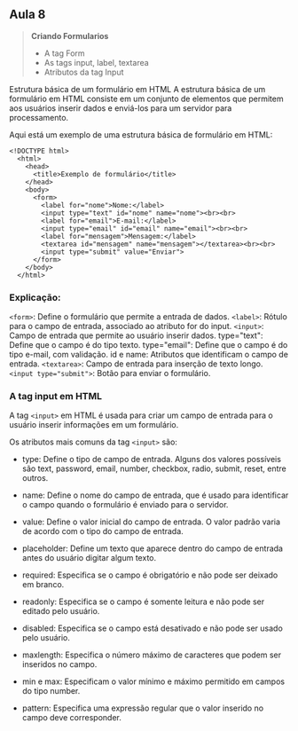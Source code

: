 ## Aula 8

> **Criando Formularios**
>
>- A tag Form
>- As tags input, label, textarea
>- Atributos da tag Input

Estrutura básica de um formulário em HTML
A estrutura básica de um formulário em HTML consiste em um conjunto de elementos que permitem aos usuários inserir dados e enviá-los para um servidor para processamento.

Aqui está um exemplo de uma estrutura básica de formulário em HTML:

```
<!DOCTYPE html>
  <html>
    <head>
      <title>Exemplo de formulário</title>
    </head>
    <body>
      <form>
        <label for="nome">Nome:</label>
        <input type="text" id="nome" name="nome"><br><br>
        <label for="email">E-mail:</label>
        <input type="email" id="email" name="email"><br><br>
        <label for="mensagem">Mensagem:</label>
        <textarea id="mensagem" name="mensagem"></textarea><br><br>
        <input type="submit" value="Enviar">
      </form>
    </body>
  </html>
```

### Explicação:

``<form>``: Define o formulário que permite a entrada de dados.
``<label>``: Rótulo para o campo de entrada, associado ao atributo for do input.
``<input>``: Campo de entrada que permite ao usuário inserir dados.
type="text": Define que o campo é do tipo texto.
type="email": Define que o campo é do tipo e-mail, com validação.
id e name: Atributos que identificam o campo de entrada.
``<textarea>``: Campo de entrada para inserção de texto longo.
``<input type="submit">``: Botão para enviar o formulário.

### A tag input em HTML

A tag ``<input>`` em HTML é usada para criar um campo de entrada para o usuário inserir informações em um formulário. 

Os atributos mais comuns da tag ``<input>`` são:

* type: Define o tipo de campo de entrada. Alguns dos valores possíveis são text, password, email, number, checkbox, radio, submit, reset, entre outros.

* name: Define o nome do campo de entrada, que é usado para identificar o campo quando o formulário é enviado para o servidor.

* value: Define o valor inicial do campo de entrada. O valor padrão varia de acordo com o tipo do campo de entrada.

* placeholder: Define um texto que aparece dentro do campo de entrada antes do usuário digitar algum texto.

* required: Especifica se o campo é obrigatório e não pode ser deixado em branco.

* readonly: Especifica se o campo é somente leitura e não pode ser editado pelo usuário.

* disabled: Especifica se o campo está desativado e não pode ser usado pelo usuário.

* maxlength: Especifica o número máximo de caracteres que podem ser inseridos no campo.

* min e max: Especificam o valor mínimo e máximo permitido em campos do tipo number.

* pattern: Especifica uma expressão regular que o valor inserido no campo deve corresponder.


